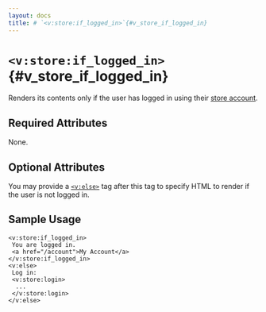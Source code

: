 ```yaml
---
layout: docs
title: # `<v:store:if_logged_in>`{#v_store_if_logged_in}
---
```


# `<v:store:if_logged_in>`{#v_store_if_logged_in}

Renders its contents only if the user has logged in using their [store
account](#backstage.customers).

## Required Attributes

None.

## Optional Attributes

You may provide a [`<v:else>`](#v_else) tag after this tag to specify
HTML to render if the user is not logged in.

## Sample Usage

    <v:store:if_logged_in>
     You are logged in.  
     <a href="/account">My Account</a>
    </v:store:if_logged_in>
    <v:else>
     Log in: 
     <v:store:login>
      ...
     </v:store:login>
    </v:else>
